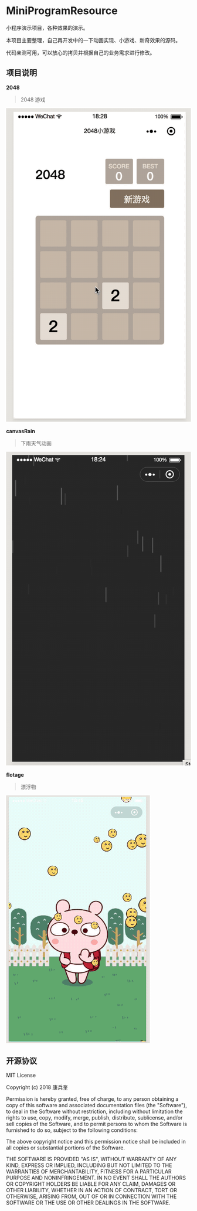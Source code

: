 # MiniProgramResource
小程序演示项目，各种效果的演示。

本项目主要整理，自己再开发中的一下动画实现、小游戏、新奇效果的源码。

代码亲测可用，可以放心的拷贝并根据自己的业务需求进行修改。

## 项目说明

**2048**

> 2048 游戏

![2048](/images/2048.gif)

**canvasRain**

> 下雨天气动画

![rain](/images/rain.gif)

**flotage**

> 漂浮物

![rain](/images/flotage.gif)

## 开源协议

MIT License

Copyright (c) 2018 康兵奎

Permission is hereby granted, free of charge, to any person obtaining a copy
of this software and associated documentation files (the "Software"), to deal
in the Software without restriction, including without limitation the rights
to use, copy, modify, merge, publish, distribute, sublicense, and/or sell
copies of the Software, and to permit persons to whom the Software is
furnished to do so, subject to the following conditions:

The above copyright notice and this permission notice shall be included in all
copies or substantial portions of the Software.

THE SOFTWARE IS PROVIDED "AS IS", WITHOUT WARRANTY OF ANY KIND, EXPRESS OR
IMPLIED, INCLUDING BUT NOT LIMITED TO THE WARRANTIES OF MERCHANTABILITY,
FITNESS FOR A PARTICULAR PURPOSE AND NONINFRINGEMENT. IN NO EVENT SHALL THE
AUTHORS OR COPYRIGHT HOLDERS BE LIABLE FOR ANY CLAIM, DAMAGES OR OTHER
LIABILITY, WHETHER IN AN ACTION OF CONTRACT, TORT OR OTHERWISE, ARISING FROM,
OUT OF OR IN CONNECTION WITH THE SOFTWARE OR THE USE OR OTHER DEALINGS IN THE
SOFTWARE.
